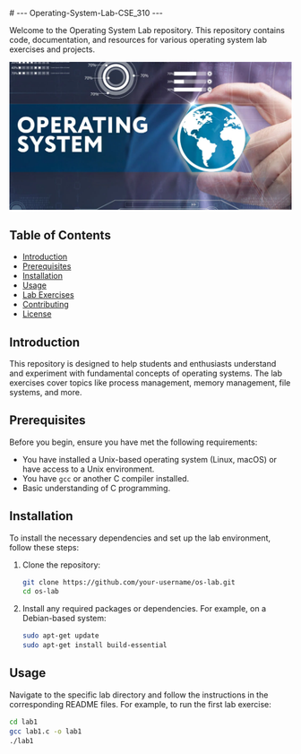 <h align="center"># --- Operating-System-Lab-CSE_310 ---</h>

Welcome to the Operating System Lab repository. This repository contains code, documentation, and resources for various operating system lab exercises and projects.

![OS Lab](oslabbanner.png)

## Table of Contents

- [Introduction](#introduction)
- [Prerequisites](#prerequisites)
- [Installation](#installation)
- [Usage](#usage)
- [Lab Exercises](#lab-exercises)
- [Contributing](#contributing)
- [License](#license)

## Introduction

This repository is designed to help students and enthusiasts understand and experiment with fundamental concepts of operating systems. The lab exercises cover topics like process management, memory management, file systems, and more.

## Prerequisites

Before you begin, ensure you have met the following requirements:

- You have installed a Unix-based operating system (Linux, macOS) or have access to a Unix environment.
- You have `gcc` or another C compiler installed.
- Basic understanding of C programming.

## Installation

To install the necessary dependencies and set up the lab environment, follow these steps:

1. Clone the repository:

    ```bash
    git clone https://github.com/your-username/os-lab.git
    cd os-lab
    ```

2. Install any required packages or dependencies. For example, on a Debian-based system:

    ```bash
    sudo apt-get update
    sudo apt-get install build-essential
    ```

## Usage

Navigate to the specific lab directory and follow the instructions in the corresponding README files. For example, to run the first lab exercise:

```bash
cd lab1
gcc lab1.c -o lab1
./lab1
